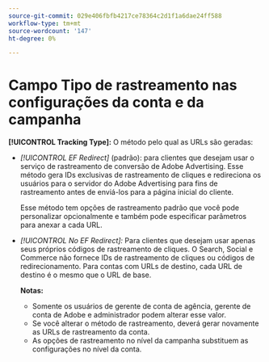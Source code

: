 ```yaml
---
source-git-commit: 029e406fbfb4217ce78364c2d1f1a6dae24ff588
workflow-type: tm+mt
source-wordcount: '147'
ht-degree: 0%

---
```

# Campo Tipo de rastreamento nas configurações da conta e da campanha

**[!UICONTROL Tracking Type]:** O método pelo qual as URLs são geradas:

* *[!UICONTROL EF Redirect]* (padrão): para clientes que desejam usar o serviço de rastreamento de conversão de Adobe Advertising. Esse método gera IDs exclusivas de rastreamento de cliques e redireciona os usuários para o servidor do Adobe Advertising para fins de rastreamento antes de enviá-los para a página inicial do cliente.

  Esse método tem opções de rastreamento padrão que você pode personalizar opcionalmente e também pode especificar parâmetros para anexar a cada URL.

* *[!UICONTROL No EF Redirect]:* Para clientes que desejam usar apenas seus próprios códigos de rastreamento de cliques. O Search, Social e Commerce não fornece IDs de rastreamento de cliques ou códigos de redirecionamento. Para contas com URLs de destino, cada URL de destino é o mesmo que o URL de base.

  **Notas:**

   * Somente os usuários de gerente de conta de agência, gerente de conta de Adobe e administrador podem alterar esse valor.
   * Se você alterar o método de rastreamento, deverá gerar novamente as URLs de rastreamento da conta.
   * As opções de rastreamento no nível da campanha substituem as configurações no nível da conta.
